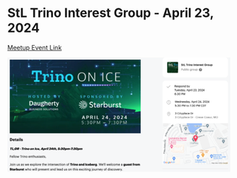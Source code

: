# StL Trino Interest Group - April 23, 2024

[Meetup Event Link](https://www.meetup.com/stl-trino-interest-group/events/299932550/)

![Trino on Ice](./eventDetails.png "Trino on Ice")
